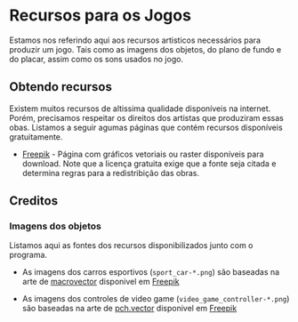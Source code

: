 
# Recursos para os Jogos

Estamos nos referindo aqui aos recursos artisticos necessários para produzir um jogo. Tais como as imagens dos objetos, do plano de fundo e do placar, assim como os sons usados no jogo.

## Obtendo recursos

Existem muitos recursos de altissima qualidade disponíveis na internet. Porém, precisamos respeitar os direitos dos artistas que produziram essas obas. Listamos a seguir agumas páginas que contém recursos disponíveis gratuitamente. 

- [Freepik](https://www.freepik.com) - Página com gráficos vetoriais ou raster disponíveis para download. Note que a licença gratuita exige que a fonte seja citada e determina regras para a redistribição das obras.

## Creditos

### Imagens dos objetos

Listamos aqui as fontes dos recursos disponibilizados junto com o programa.

- As imagens dos carros esportivos (`sport_car-*.png`)
são baseadas na arte de
[macrovector](https://www.freepik.com/free-vector/sport-cars-top-view-set_3797254.htm#query=top%20view&position=16&from_view=search&track=sph) 
disponivel em [Freepik](https://www.freepik.com)

- As imagens dos controles de video game (`video_game_controller-*.png`) 
são baseadas na arte de
[pch.vector](https://www.freepik.com/free-vector/different-consoles-video-games-vector-illustrations-set-designs-gamepads-joysticks-devices-gamers-gadgets-playing-controlling-digital-games-technology-gaming-concept_24644265.htm#page=12&position=5&from_view=author)
disponivel em [Freepik](https://www.freepik.com)


